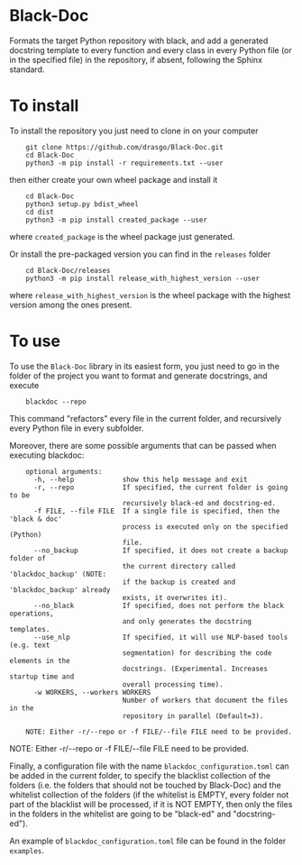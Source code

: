 # Black-Doc
Formats the target Python repository with black, and add a generated docstring template to every function and every class 
in every Python file (or in the specified file) in the repository, if absent, following the Sphinx standard.

# To install

To install the repository you just need to clone in on your computer 
    
        git clone https://github.com/drasgo/Black-Doc.git
        cd Black-Doc
        python3 -m pip install -r requirements.txt --user

then either create your own wheel package and install it

        cd Black-Doc
        python3 setup.py bdist_wheel
        cd dist
        python3 -m pip install created_package --user

where `created_package` is the wheel package just generated.

Or install the pre-packaged version you can find in the `releases` folder
    
        cd Black-Doc/releases
        python3 -m pip install release_with_highest_version --user

where `release_with_highest_version` is the wheel package with the highest version among the ones present.

# To use

To use the `Black-Doc` library in its easiest form, you just need to go in the folder of the project you want to 
format and generate docstrings, and execute

        blackdoc --repo

This command "refactors" every file in the current folder, and recursively every Python file in every subfolder.

Moreover, there are some possible arguments that can be passed when executing blackdoc:

        optional arguments:
          -h, --help            show this help message and exit
          -r, --repo            If specified, the current folder is going to be
                                recursively black-ed and docstring-ed.
          -f FILE, --file FILE  If a single file is specified, then the 'black & doc'
                                process is executed only on the specified (Python)
                                file.
          --no_backup           If specified, it does not create a backup folder of
                                the current directory called 'blackdoc_backup' (NOTE:
                                if the backup is created and 'blackdoc_backup' already
                                exists, it overwrites it).
          --no_black            If specified, does not perform the black operations,
                                and only generates the docstring templates.
          --use_nlp             If specified, it will use NLP-based tools (e.g. text
                                segmentation) for describing the code elements in the
                                docstrings. (Experimental. Increases startup time and
                                overall processing time).
          -w WORKERS, --workers WORKERS
                                Number of workers that document the files in the
                                repository in parallel (Default=3).
        
        NOTE: Either -r/--repo or -f FILE/--file FILE need to be provided.


NOTE: Either -r/--repo or -f FILE/--file FILE need to be provided.


Finally, a configuration file with the name `blackdoc_configuration.toml` can be added in the current
folder, to specify the blacklist collection of the folders (i.e. the folders that should not be touched by Black-Doc)
and the whitelist collection of the folders (if the whitelist is EMPTY, every folder not part of the blacklist will be 
processed, if it is NOT EMPTY, then only the files in the folders in the whitelist are going to be "black-ed" and 
"docstring-ed").

An example of `blackdoc_configuration.toml` file can be found in the folder `examples`.